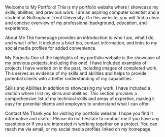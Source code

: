 Welcome to My Portfolio! This is my portfolio website where I showcase my skills, abilities, and previous work. I am an aspiring computer scientist and a student at Nottingham Trent University. On this website, you will find a clear and concise overview of my professional background, education, and experience.

About Me The homepage provides an introduction to who I am, what I do, and what I offer. It includes a brief bio, contact information, and links to my social media profiles for added convenience.

My Porjects One of the highlights of my portfolio website is the showcase of my previous projects, including this one!. I have included examples of projects I have worked on in the past, including images of completed work. This serves as evidence of my skills and abilities and helps to provide potential clients with a better understanding of my capabilities.

Skills and Abilities In addition to showcasing my work, I have included a section where I list my skills and abilities. This section provides a comprehensive list of my technical skills and areas of expertise, making it easy for potential clients and employers to understand what I can offer.

Contact Me Thank you for visiting my portfolio website. I hope you find it informative and useful. Please do not hesitate to contact me if you have any questions or if you are interested in working together on a project. You can reach me via email, or my social media profiles linked on my homepage.
